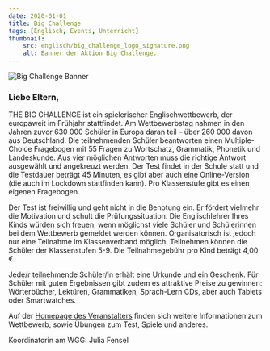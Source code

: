 ```yaml
---
date: 2020-01-01
title: Big Challenge
tags: [Englisch, Events, Unterricht]
thumbnail: 
    src: englisch/big_challenge_logo_signature.png
    alt: Banner der Aktion Big Challenge.
---
```


<img src="/images/englisch/big_challenge_logo_signature.png" format="png" alt="Big Challenge Banner" />

<br>
<h3>
    Liebe Eltern,</h3>

<p>
    THE BIG CHALLENGE ist ein spielerischer Englischwettbewerb, der europaweit im Frühjahr stattfindet. Am
    Wettbewerbstag nahmen in den Jahren zuvor 630 000 Schüler in Europa daran teil – über 260 000 davon aus Deutschland.
    Die teilnehmenden Schüler beantworten einen Multiple-Choice Fragebogen mit 55 Fragen zu Wortschatz, Grammatik,
    Phonetik und Landeskunde. Aus vier möglichen Antworten muss die richtige Antwort ausgewählt und angekreuzt werden.
    Der Test findet in der Schule statt und die Testdauer beträgt 45 Minuten, es gibt aber auch eine Online-Version (die
    auch im Lockdown stattfinden kann). Pro Klassenstufe gibt es einen eigenen Fragebogen.
</p>

<p>
    Der Test ist freiwillig und geht nicht in die Benotung ein. Er fördert vielmehr die Motivation und schult die
    Prüfungssituation. Die Englischlehrer Ihres Kinds würden sich freuen, wenn möglichst viele Schüler und Schülerinnen
    bei dem Wettbewerb gemeldet werden können. Organisatorisch ist jedoch nur eine Teilnahme im Klassenverband möglich.
    Teilnehmen können die Schüler der Klassenstufen 5-9. Die Teilnahmegebühr pro Kind beträgt 4,00 €.
</p>

<p>
    Jede/r teilnehmende Schüler/in erhält eine Urkunde und ein Geschenk. Für Schüler mit guten Ergebnissen gibt zudem es
    attraktive Preise zu gewinnen: Wörterbücher, Lektüren, Grammatiken, Sprach-Lern CDs, aber auch Tablets oder
    Smartwatches.
</p>

<p>
    Auf der <a href="https://www.thebigchallenge.com/de/student/">Homepage des Veranstalters</a> finden sich weitere
    Informationen zum Wettbewerb, sowie Übungen zum Test, Spiele und anderes.
</p>

<p>
    Koordinatorin am WGG: Julia Fensel
</p>